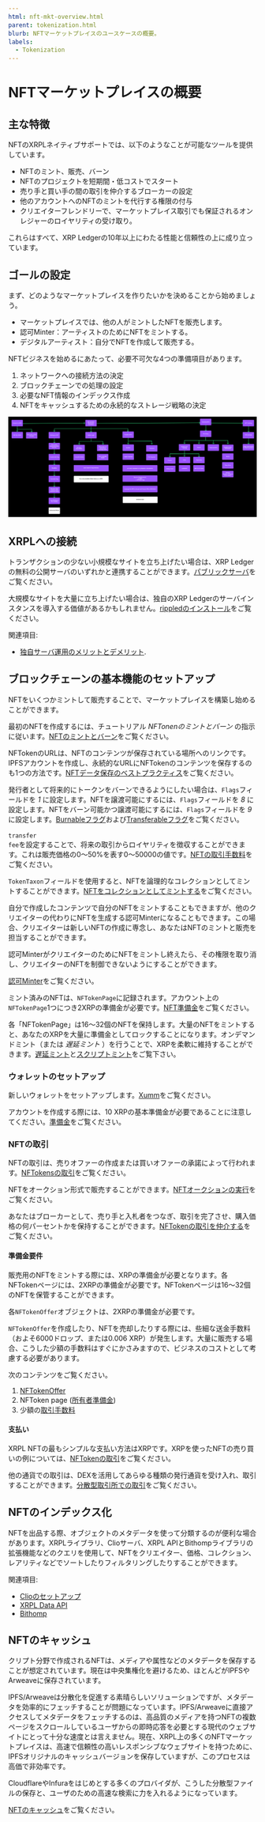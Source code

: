 ```yaml
---
html: nft-mkt-overview.html
parent: tokenization.html
blurb: NFTマーケットプレイスのユースケースの概要。
labels:
  - Tokenization
---
```

# NFTマーケットプレイスの概要


## 主な特徴

NFTのXRPLネイティブサポートでは、以下のようなことが可能なツールを提供しています。

- NFTのミント、販売、バーン
- NFTのプロジェクトを短期間・低コストでスタート
- 売り手と買い手の間の取引を仲介するブローカーの設定
- 他のアカウントへのNFTのミントを代行する権限の付与
- クリエイターフレンドリーで、マーケットプレイス取引でも保証されるオンレジャーのロイヤリティの受け取り。

これらはすべて、XRP Ledgerの10年以上にわたる性能と信頼性の上に成り立っています。

## ゴールの設定

まず、どのようなマーケットプレイスを作りたいかを決めることから始めましょう。

- マーケットプレイスでは、他の人がミントしたNFTを販売します。
- 認可Minter：アーティストのためにNFTをミントする。
- デジタルアーティスト：自分でNFTを作成して販売する。

NFTビジネスを始めるにあたって、必要不可欠な4つの準備項目があります。

1. ネットワークへの接続方法の決定
2. ブロックチェーンでの処理の設定
3. 必要なNFT情報のインデックス作成
4. NFTをキャッシュするための永続的なストレージ戦略の決定

[![NFTマーケットのフロー](img/nft-mkt-overview.png "NFTマーケットのフロー")](img/nft-mkt-overview.png)

## XRPLへの接続

トランザクションの少ない小規模なサイトを立ち上げたい場合は、XRP Ledgerの無料の公開サーバのいずれかと連携することができます。[パブリックサーバ](public-servers.html)をご覧ください。

大規模なサイトを大量に立ち上げたい場合は、独自のXRP Ledgerのサーバインスタンスを導入する価値があるかもしれません。[rippledのインストール](install-rippled.html)をご覧ください。

関連項目:

* [独自サーバ運用のメリットとデメリット](networks-and-servers.html#reasons-to-run-your-own-server).

## ブロックチェーンの基本機能のセットアップ

NFTをいくつかミントして販売することで、マーケットプレイスを構築し始めることができます。

最初のNFTを作成するには、チュートリアル _NFTonenのミントとバーン_ の指示に従います。[NFTのミントとバーン](mint-and-burn-nfts-using-javascript.html)をご覧ください。

NFTokenのURLは、NFTのコンテンツが保存されている場所へのリンクです。IPFSアカウントを作成し、永続的なURLにNFTokenのコンテンツを保存するのも1つの方法です。[NFTデータ保存のベストプラクティス](https://docs.ipfs.io/how-to/best-practices-for-nft-data)をご覧ください。

発行者として将来的にトークンをバーンできるようにしたい場合は、`Flags`フィールドを _1_ に設定します。NFTを譲渡可能にするには、`Flags`フィールドを _8_ に設定します。NFTをバーン可能かつ譲渡可能にするには、`Flags`フィールドを _9_ に設定します。[Burnableフラグ](nftoken.html#nftoken-flags)および[Transferableフラグ](nftoken.html#nftoken-flags)をご覧ください。

<code>transfer fee</code>を設定することで、将来の取引からロイヤリティを徴収することができます。これは販売価格の0～50%を表す0～50000の値です。[NFTの取引手数料](nftoken.html#transferfee)をご覧ください。

`TokenTaxon`フィールドを使用すると、NFTを論理的なコレクションとしてミントすることができます。[NFTをコレクションとしてミントする](nft-collections.html)をご覧ください。

自分で作成したコンテンツで自分のNFTをミントすることもできますが、他のクリエイターの代わりにNFTを生成する認可Minterになることもできます。この場合、クリエイターは新しいNFTの作成に専念し、あなたはNFTのミントと販売を担当することができます。

認可MinterがクリエイターのためにNFTをミントし終えたら、その権限を取り消し、クリエイターのNFTを制御できないようにすることができます。

[認可Minter](nftoken-authorized-minting.html)をご覧ください。

ミント済みのNFTは、`NFTokenPage`に記録されます。アカウント上の`NFTokenPage`1つにつき2XRPの準備金が必要です。[NFT準備金](nft-reserve-requirements.html)をご覧ください。

各「NFTokenPage」は16～32個のNFTを保持します。大量のNFTをミントすると、あなたのXRPを大量に準備金としてロックすることになります。オンデマンドミント（または _遅延ミント_ ）を行うことで、XRPを柔軟に維持することができます。[遅延ミント](nftoken-batch-minting.html#mint-on-demand-lazy-minting)と[スクリプトミント](nftoken-batch-minting.html#scripted-minting)をご覧下さい。


### ウォレットのセットアップ

新しいウォレットをセットアップします。[Xumm](https://xumm.app/)をご覧ください。

アカウントを作成する際には、10 XRPの基本準備金が必要であることに注意してください。[準備金](reserves.html#base-reserve-and-owner-reserve)をご覧ください。

### NFTの取引

NFTの取引は、売りオファーの作成または買いオファーの承諾によって行われます。[NFTokensの取引](transfer-nfts-using-javascript.html)をご覧ください。

NFTをオークション形式で販売することができます。[NFTオークションの実行](running-an-nft-auction.html)をご覧ください。

あなたはブローカーとして、売り手と入札者をつなぎ、取引を完了させ、購入価格の何パーセントかを保持することができます。[NFTokenの取引を仲介する](broker-an-nft-sale-using-javascript.html)をご覧ください。

#### 準備金要件

販売用のNFTをミントする際には、XRPの準備金が必要となります。各NFTokenページには、2XRPの準備金が必要です。NFTokenページは16～32個のNFTを保管することができます。

各`NFTokenOffer`オブジェクトは、2XRPの準備金が必要です。

`NFTokenOffer`を作成したり、NFTを売却したりする際には、些細な送金手数料（およそ6000ドロップ、または0.006 XRP）が発生します。大量に販売する場合、こうした少額の手数料はすぐにかさみますので、ビジネスのコストとして考慮する必要があります。

次のコンテンツをご覧ください。

1. [NFTokenOffer](nft-reserve-requirements.html#nftokenoffer-reserve)
2. NFToken page ([所有者準備金](nft-reserve-requirements.html#owner-reserve))
3. 少額の[取引手数料](transfer-fees.html)

#### 支払い

XRPL NFTの最もシンプルな支払い方法はXRPです。XRPを使ったNFTの売り買いの例については、[NFTokenの取引](transfer-nfts-using-javascript.html)をご覧ください。

他の通貨での取引は、DEXを活用してあらゆる種類の発行通貨を受け入れ、取引することができます。[分散型取引所での取引](trade-in-the-decentralized-exchange.html#trade-in-the-decentralized-exchange)をご覧ください。

<!-- 

- Fiat payment ([Cross-currency payments](cross-currency-payments.html))
- On-chain validation of completing transactions [No link- isn’t this just a cross-currency payment?] (Query after the transaction is completed.]
 -->

## NFTのインデックス化

NFTを出品する際、オブジェクトのメタデータを使って分類するのが便利な場合があります。XRPLライブラリ、Clioサーバ、XRPL APIとBithompライブラリの拡張機能などのクエリを使用して、NFTをクリエイター、価格、コレクション、レアリティなどでソートしたりフィルタリングしたりすることができます。

関連項目:

- [Clioのセットアップ](install-clio-on-ubuntu.html) 
- [XRPL Data API](https://api.xrpldata.com/docs/static/index.html#/)
- [Bithomp](https://docs.bithomp.com/#nft-xls-20)


<!-- 
Sorting and filtering [No link]
    Creator - nft_info (issuer field)
    Price - nft_sell_offer->offers->amount field)
    Popularity - ?
    Newly listed
    Collection - nft_info (token taxon field)
    XRP vs $ vs IOUs
Search [No link]
Featured NFTs [No link]
Supplement Information [No link]
    Rarity
    Floor price
    History
        Number of owners
        Price History
 -->

## NFTのキャッシュ
<!-- 

Image optimization for web experience [No link]

 -->
クリプト分野で作成されるNFTは、メディアや属性などのメタデータを保存することが想定されています。現在は中央集権化を避けるため、ほとんどがIPFSやArweaveに保存されています。

<!--  We can't use this example.
See  [HERE](https://xrp.cafe/nft/00081770CCE71D9E7BD07E3A771C7619DA982D62CD37325A99B664A500000209)) -->

IPFS/Arweaveは分散化を促進する素晴らしいソリューションですが、メタデータを効率的にフェッチすることが問題になっています。IPFS/Arweaveに直接アクセスしてメタデータをフェッチするのは、高品質のメディアを持つNFTの複数ページをスクロールしているユーザからの即時応答を必要とする現代のウェブサイトにとって十分な速度とは言えません。現在、XRPL上の多くのNFTマーケットプレイスは、高速で信頼性の高いレスポンシブなウェブサイトを持つために、IPFSオリジナルのキャッシュバージョンを保存していますが、このプロセスは高価で非効率です。

CloudflareやInfuraをはじめとする多くのプロバイダが、こうした分散型ファイルの保存と、ユーザのための高速な検索に力を入れるようになっています。

[NFTのキャッシュ](nftoken.html#nftokenデータとメタデータの取得)をご覧ください。

<!-- 
You can also consider a solution such as Pinata. [https://drive.google.com/file/d/14wuulkvjVjtGlUJj0ppaJ4Sziyp5WFGA/view?usp=sharing](https://drive.google.com/file/d/14wuulkvjVjtGlUJj0ppaJ4Sziyp5WFGA/view?usp=sharing) 

We can derive inspiration for the need of caching and point to some of their docs 
[https://docs.pinata.cloud/gateways](https://docs.pinata.cloud/gateways) 
 -->
